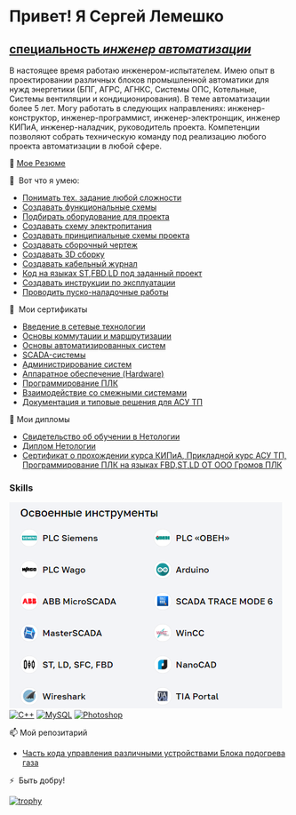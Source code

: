 Привет! [](https://user-images.githubusercontent.com/18350557/176309783-0785949b-9127-417c-8b55-ab5a4333674e.gif)Я Сергей Лемешко
======================================================================================================================================

 [специальность  *инженер автоматизации*](https://docs.google.com/document/d/1T4WgWlsxFniLtcxtX0Rs9EWtpif1Fs150QYMqhiBC0o/edit)
---------------------

В настоящее время работаю инженером-испытателем. Имею опыт в проектировании различных блоков промышленной автоматики для нужд энергетики (БПГ, АГРС, АГНКС, Системы ОПС, Котельные, Системы вентиляции и кондиционирования). В теме автоматизации более 5 лет. Могу работать в следующих направлениях: инженер-конструктор, инженер-программист, инженер-электронщик, инженер КИПиА, инженер-наладчик, руководитель проекта. Компетенции позволяют собрать техническую команду под реализацию любого проекта автоматизации в любой сфере.

🔭 [Мое Резюме](https://docs.google.com/document/d/1T4WgWlsxFniLtcxtX0Rs9EWtpif1Fs150QYMqhiBC0o/edit)

🚀  Вот что я умею:
*   [Понимать тех. задание любой сложности](http://github.com/SergeyL1L/SergeyL1L/blob/main/Тех%20задание.png)
*   [Создавать функциональные схемы](http://github.com/SergeyL1L/SergeyL1L/blob/main/функциональная%20схема.png)
*   [Подбирать оборудование для проекта](http://github.com/SergeyL1L/SergeyL1L/blob/main/Заявка%20№1.xlsx)
*   [Создавать схему электропитания](http://github.com/SergeyL1L/SergeyL1L/blob/main/схема%20электропитания.png)
*   [Создавать принципиальные схемы проекта](http://github.com/SergeyL1L/SergeyL1L/blob/main/Принципиальная%20схема.png)
*   [Создавать сборочный чертеж](http://github.com/SergeyL1L/SergeyL1L/blob/main/Сборочный%20чертеж.png)
*   [Создавать 3D сборку](http://github.com/SergeyL1L/SergeyL1L/blob/main/3D.png)
*   [Создавать кабельный журнал](http://github.com/SergeyL1L/SergeyL1L/blob/main/Кабельный%20журнал.png)
*   [Код на языках ST,FBD,LD под заданный проект](http://github.com/SergeyL1L/SergeyL1L/blob/main/Код.png)
*   [Создавать инструкции по эксплуатации](http://github.com/SergeyL1L/SergeyL1L/blob/main/Руководство%20по%20эксплуатации.png)
*   [Проводить пуско-наладочные работы](http://github.com/SergeyL1L/SergeyL1L/blob/main/ПНР.png)

🧠   Мои сертификаты
*   [Введение в сетевые технологии](https://drive.google.com/file/d/1mNREj8CkBI57CL8Ahu7vwWhfNkQ7w7pD/view?usp=sharing)
*   [Основы коммутации и маршрутизации](https://drive.google.com/file/d/1oA61nWZqi82DxuIcFqWT0H0HHQmGNxPC/view?usp=sharing)
*   [Основы автоматизированных систем](https://drive.google.com/file/d/1H5jsySzfrWAX68SCE48zFd7pISki57eU/view?usp=sharing)
*   [SCADA-системы](https://drive.google.com/file/d/1X6Cjx95JOTaXmpAIX85aA178qApQL89E/view?usp=share_link)
*   [Администрирование систем](https://drive.google.com/file/d/1vL_y4YPJvbewCpfN1S8gC4-I4lwNyrrF/view?usp=sharing)
*   [Аппаратное обеспечение (Hardware)](https://drive.google.com/file/d/1Kr5To9JD4t94G8zwsEIFP5mwJ7ZZsdwo/view?usp=sharing)
*   [Программирование ПЛК](https://drive.google.com/file/d/15Q-NXlJwgUA9_2t9I05Fm1Ma1Wrm_tPW/view?usp=sharing)
*   [Взаимодействие со смежными системами](https://drive.google.com/file/d/1q2-gBrGT3zRH6mWSSeJWFIrRqfq8Xs-F/view?usp=sharing)
*   [Документация и типовые решения для АСУ ТП](https://drive.google.com/file/d/1YaqnT6pOSO-tGUz4BDveFgZXfA1bz5cp/view?usp=sharing)


🤝 Мои дипломы
*   [Свидетельство об обучении в Нетологии](https://drive.google.com/file/d/1y5Slgp4SDjbLlHpHdUhWle35LI-Mghhe/view?usp=sharing)
*   [Диплом Нетологии](https://drive.google.com/file/d/1qvJKvS-tDPiIXUygMa54Vg2B8f1YRd_4/view?usp=sharing)
*   [Сертификат о прохождении курса КИПиА, Прикладной курс АСУ ТП, Программирование ПЛК на языках FBD,ST,LD ОТ ООО Громов ПЛК ](https://drive.google.com/file/d/1bclNVy261MJdnJPbyduJvOFQgEGpjCkQ/view?usp=sharing)
### Skills

<p align="left">
<img src="https://github.com/SergeyL1L/SergeyL1L/blob/main/Screenshot.png" />
<a href="https://docs.microsoft.com/en-us/cpp/?view=msvc-170" target="_blank" rel="noreferrer"><img src="https://raw.githubusercontent.com/danielcranney/readme-generator/main/public/icons/skills/cplusplus-colored.svg" width="36" height="36" alt="C++" /></a>
<a href="https://www.mysql.com/" target="_blank" rel="noreferrer"><img src="https://raw.githubusercontent.com/danielcranney/readme-generator/main/public/icons/skills/mysql-colored.svg" width="36" height="36" alt="MySQL" /></a>
<a href="https://www.adobe.com/uk/products/photoshop.html" target="_blank" rel="noreferrer"><img src="https://raw.githubusercontent.com/danielcranney/readme-generator/main/public/icons/skills/photoshop-colored.svg" width="36" height="36" alt="Photoshop" /></a>


</p>

📫 Мой репозитарий
*  [Часть кода управления различными устройствами  Блока подогрева газа ](https://github.com/SergeyL1L/BPG)


⚡  Быть добру!

[![trophy](https://github-profile-trophy.vercel.app/?username=SergeyL1L)](https://github.com/ryo-ma/github-profile-trophy)
<!--
**SergeyL1L/SergeyL1L** is a ✨ _special_ ✨ repository because its `README.md` (this file) appears on your GitHub profile.

Here are some ideas to get you started:

- 🔭 I’m currently working on ...
- 🌱 I’m currently learning ...
- 👯 I’m looking to collaborate on ...
- 🤔 I’m looking for help with ...
- 💬 Ask me about ...
- 📫 How to reach me: ...
- 😄 Pronouns: ...
- ⚡ Fun fact: ...
-->

